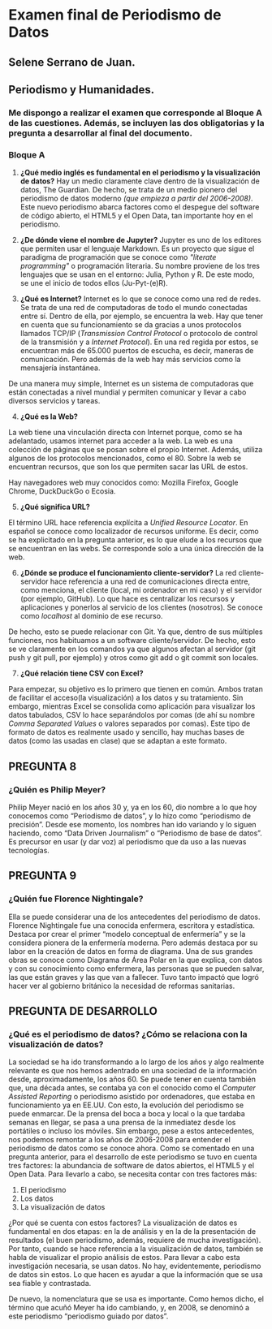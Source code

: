 # Examen final de Periodismo de Datos
## Selene Serrano de Juan. 
## Periodismo y Humanidades.  

### Me dispongo a realizar el examen que corresponde al **Bloque A** de las cuestiones. Además, se incluyen las dos obligatorias y la pregunta a desarrollar al final del documento. 
### **Bloque A**
1. **¿Qué medio inglés es fundamental en el periodismo y la visualización de datos?**
Hay un medio claramente clave dentro de la visualización de datos, The Guardian. De hecho, se trata de un medio pionero del periodismo de datos moderno *(que empieza a partir del 2006-2008)*. Este nuevo periodismo abarca factores como el despegue del software de código abierto, el HTML5 y el Open Data, tan importante hoy en el periodismo. 


2. **¿De dónde viene el nombre de Jupyter?**
Jupyter es uno de los editores que permiten usar el lenguaje Markdown. Es un proyecto que sigue el paradigma de programación que se conoce como *"literate programming"* o programación literaria. Su nombre proviene de los tres lenguajes que se usan en el entorno: Julia, Python y R. De este modo, se une el inicio de todos ellos (Ju-Pyt-(e)R). 


3. **¿Qué es Internet?**
Internet es lo que se conoce como una red de redes. Se trata de una red de computadoras de todo el mundo conectadas entre sí. Dentro de ella, por ejemplo, se encuentra la web. Hay que tener en cuenta que su funcionamiento se da gracias a unos protocolos llamados TCP/IP (*Transmission Control Protocol* o protocolo de control de la transmisión y a *Internet Protocol*).  En una red regida por estos, se encuentran más de 65.000 puertos de escucha, es decir, maneras de comunicación. Pero además de la web hay más servicios como la mensajería instantánea. 

De una manera muy simple, Internet es un sistema de computadoras que están conectadas a nivel mundial y permiten comunicar y llevar a cabo diversos servicios y tareas. 


4. **¿Qué es la Web?**

La web tiene una vinculación directa con Internet porque, como se ha adelantado, usamos internet para acceder a la web. La web es una colección de páginas que se posan sobre el propio Internet. Además, utiliza algunos de los protocolos mencionados, como el 80. Sobre la web se encuentran recursos, que son los que permiten sacar las URL de estos. 

Hay navegadores web muy conocidos como: Mozilla Firefox, Google Chrome, DuckDuckGo o Ecosia.

5. **¿Qué significa URL?**

El término URL hace referencia explícita a *Unified Resource Locator*. En español se conoce como localizador de recursos uniforme. 
Es decir, como se ha explicitado en la pregunta anterior, es lo que elude a los recursos que se encuentran en las webs. Se corresponde solo a una única dirección de la web. 

6. **¿Dónde se produce el funcionamiento cliente-servidor?**
La red cliente-servidor hace referencia a una red de comunicaciones directa entre, como menciona, el cliente (local, mi ordenador en mi caso) y el servidor (por ejemplo, GitHub). Lo que hace es centralizar los recursos y aplicaciones y ponerlos al servicio de los clientes (nosotros). Se conoce como *localhost* al dominio de ese recurso.

De hecho, esto se puede relacionar con Git. Ya que, dentro de sus múltiples funciones, nos habituamos a un software cliente/servidor. De hecho, esto se ve claramente en los comandos ya que algunos afectan al servidor (git push y git pull, por ejemplo) y otros como git add o git commit son locales.  

7. **¿Qué relación tiene CSV con Excel?**

Para empezar, su objetivo es lo primero que tienen en común. Ambos tratan de facilitar el acceso(la visualización) a los datos y su tratamiento. Sin embargo, mientras Excel se consolida como aplicación para visualizar los datos tabulados, CSV lo hace separándolos por comas (de ahí su nombre *Comma Separated Values* o valores separados por comas). Este tipo de formato de datos es realmente usado y sencillo, hay muchas bases de datos (como las usadas en clase) que se adaptan a este formato. 


## PREGUNTA 8
### **¿Quién es Philip Meyer?**

Philip Meyer nació en los años 30 y, ya en los 60, dio nombre a lo que hoy conocemos como “Periodismo de datos”, y lo hizo como “periodismo de precisión”. Desde ese momento, los nombres han ido variando y lo siguen haciendo, como “Data Driven Journalism” o “Periodismo de base de datos”. Es precursor en usar (y dar voz) al periodismo que da uso a las nuevas tecnologías. 

## PREGUNTA 9
### **¿Quién fue Florence Nightingale?**

Ella se puede considerar una de los antecedentes del periodismo de datos. Florence Nightingale fue una conocida enfermera, escritora y estadística. Destaca por crear el primer “modelo conceptual de enfermería” y se la considera pionera de la enfermería moderna. Pero además destaca por su labor en la creación de datos en forma de diagrama. Una de sus grandes obras se conoce como Diagrama de Área Polar en la que explica, con datos y con su conocimiento como enfermera, las personas que se pueden salvar, las que están graves y las que van a fallecer. Tuvo tanto impactó que logró hacer ver al gobierno británico la necesidad de reformas sanitarias. 


## PREGUNTA DE DESARROLLO
### **¿Qué es el periodismo de datos? ¿Cómo se relaciona con la visualización de datos?**

La sociedad se ha ido transformando a lo largo de los años y algo realmente relevante es que nos hemos adentrado en una sociedad de la información desde, aproximadamente, los años 60. Se puede tener en cuenta también que, una década antes, se contaba ya con el conocido como el *Computer Assisted Reporting* o periodismo asistido por ordenadores, que estaba en funcionamiento ya en EE.UU. Con esto, la evolución del periodismo se puede enmarcar. De la prensa del boca a boca y local o la que tardaba semanas en llegar, se pasa a una prensa de la inmediatez desde los portátiles o incluso los móviles. Sin embargo, pese a estos antecedentes, nos podemos remontar a los años de 2006-2008 para entender el periodismo de datos como se conoce ahora. Como se comentado en una pregunta anterior, para el desarrollo de este periodismo se tuvo en cuenta tres factores: la abundancia de software de datos abiertos, el HTML5 y el Open Data. Para llevarlo a cabo, se necesita contar con tres factores más: 
1. El periodismo
2. Los datos 
3. La visualización de datos

¿Por qué se cuenta con estos factores? 
La visualización de datos es fundamental en dos etapas: en la de análisis y en la de la presentación de resultados (el buen periodismo, además, requiere de mucha investigación). Por tanto, cuando se hace referencia a la visualización de datos, también se habla de visualizar el propio análisis de estos. Para llevar a cabo esta investigación necesaria, se usan datos. No hay, evidentemente, periodismo de datos sin estos. Lo que hacen es ayudar a que la información que se usa sea fiable y contrastada. 

De nuevo, la nomenclatura que se usa es importante. Como hemos dicho, el término que acuñó Meyer ha ido cambiando, y, en 2008, se denominó a este periodismo “periodismo guiado por datos”. 
